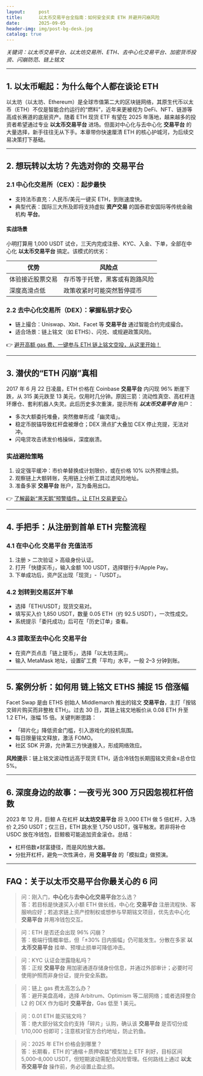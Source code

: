 ```yaml
---
layout:     post
title:      以太币交易平台全指南：如何安全买卖 ETH 并避开闪崩风险
date:       2025-09-05
header-img: img/post-bg-desk.jpg
catalog: true
---
```


_关键词：以太币交易平台、以太坊交易所、ETH、去中心化交易平台、加密货币投资、闪崩防范、链上铭文_

---

## 1. 以太币崛起：为什么每个人都在谈论 ETH  
以太坊（以太坊、Ethereum）是全球市值第二大的区块链网络，其原生代币以太币（ETH）不仅是智能合约运行的“燃料”，近年来更被视为 DeFi、NFT、链游等高成长赛道的底层资产。随着 ETH 现货 ETF 有望在 2025 年落地，越来越多的投资者希望通过专业 **以太币交易平台** 进场。但面对中心化与去中心化 **交易平台** 的大量选择，新手往往无从下手。本章带你快速厘清 ETH 的核心护城河，为后续交易决策打下基础。

---

## 2. 想玩转以太坊？先选对你的 **交易平台**  

### 2.1 中心化交易所（CEX）：起步最快  
- 支持法币直充：人民币/美元一键买 ETH，到账速度快。  
- 典型代表：国际三大所及即将支持虚拟 **资产交易** 的国泰君安国际等传统金融机构 **平台**。  

#### 实战场景  
小明打算用 1,000 USDT 试仓，三天内完成注册、KYC、入金、下单，全部在中心化 **以太币交易平台** 搞定。该模式的优劣：

| 优势 | 风险点 |
|---|---|
| 体验接近股票交易 | 存币等于托管，黑客或有跑路风险 |
| 深度高滑点低 | 政策收紧时可能突然暂停提币 |

### 2.2 去中心化交易所（DEX）：掌握私钥才安心  
- 链上撮合：Uniswap、Xbit、Facet 等 **交易平台** 通过智能合约完成撮合。  
- 适合场景：链上铭文（如 ETHS）、闪兑、或规避政策风险。  

👉 [避开高额 gas 费、一键参与 ETH 链上铭文空投，从这里开始！](https://okxdog.com/)

---

## 3. 潜伏的“ETH 闪崩”真相  

2017 年 6 月 22 日凌晨，ETH 价格在 Coinbase **交易平台** 内闪现 96% 断崖下跌，从 315 美元跌至 13 美元，仅用时几分钟。原因三箭：流动性真空、高杠杆连环爆仓、套利机器人失灵。此后历史多次重演，提示所有 ***以太币交易平台*** 用户：

- 多次大额委托堆叠，突然撤单形成「幽灵墙」。  
- 稳定币脱锚导致杠杆盘被爆仓；DEX 滑点扩大叠加 CEX 停止充提，无法对冲。  
- 闪电贷攻击诱发价格操纵，深度崩溃。  

### 实战避险策略  
1. 设定强平缓冲：市价单替换成计划限价，或在价格 10% 以外预埋止损。  
2. 观察链上大额转账，先用链上分析工具过滤风险地址。  
3. 准备多家 **交易平台** 账户，互为备用出口。  

👉 [了解最新“黑天鹅”预警插件，让 ETH 交易更安心](https://okxdog.com/)

---

## 4. 手把手：从注册到首单 ETH 完整流程  

### 4.1 在中心化 **交易平台** 充值法币  
1. 注册 > 二次验证 > 高级身份认证。  
2. 打开「快捷买币」，输入金额 100 USDT，选择银行卡/Apple Pay。  
3. 下单成功后，资产区出现「现货」-「USDT」。  

### 4.2 划转到交易区并下单  
- 选择「ETH/USDT」现货交易对。  
- 填写买入价 1,850 USDT，数量 0.05 ETH（约 92.5 USDT），一次性成交。  
- 系统提示「委托成功」后可在「历史订单」查看。  

### 4.3 提取至去中心化 **交易平台**  
- 在资产页点击「链上提币」，选择「以太坊主网」。  
- 输入 MetaMask 地址，设置矿工费「平均」水平，一般 2–3 分钟到账。  

---

## 5. 案例分析：如何用 **链上铭文 ETHS** 捕捉 15 倍涨幅  

Facet Swap 是由 ETHS 创始人 Middlemarch 推出的铭文 **交易平台**，主打「按铭文碎片购买而非整枚 ETH」。过去 30 日，其链上铭文地板价从 0.08 ETH 升至 1.2 ETH，涨幅 15 倍。关键判断思路：  

- 「碎片化」降低资金门槛，引入游戏化的投机氛围。  
- 每日限量铭文释放，激活 FOMO。  
- 社区 SDK 开源，允许第三方快速接入，形成网络效应。  

**风险提示**：链上铭文波动性远高于现货 ETH，适合冷钱包长期囤铭文资金≤总仓位 5%。  

---

## 6. 深度身边的故事：一夜亏光 300 万只因忽视杠杆倍数  

2023 年 12 月，巨鲸 A 在杠杆 **以太坊交易平台** 将 3,000 ETH 做 5 倍杠杆，入场价 2,250 USDT；仅三日，ETH 跳水至 1,750 USDT，强平触发。若非将补仓 USDC 放在冷钱包，巨鲸极可能追加资金滚仓。总结：  

- 杠杆倍数≠财富捷径，而是风险放大器。  
- 分批开杠杆，避免一次性满仓，用 **交易平台** 的「模拟盘」做预演。  

---

## FAQ：关于以太币交易平台你最关心的 6 问  

> 问：刚入门，**中心化**与**去中心化交易平台**怎么选？  
答：若目标是快速买入小额 ETH 做长线，中心化 **交易平台** 注册流程快、客服响应好；若追求链上资产控制权或想参与早期铭文项目，优先去中心化 **交易平台** 并用冷钱包交互。

> 问：ETH 是否还会出现 96% 闪崩？  
答：极端行情概率低，但「±30% 日内振幅」仍可能发生。分散在多家 **以太币交易平台** 挂单、预埋止损单可降低冲击。

> 问：KYC 认证会泄露隐私吗？  
答：正规 **交易平台** 用加密通道存储身份信息，并通过外部审计；必要时可使用护照而非身份证，提升安全系数。

> 问：链上 gas 费太高怎么办？  
答：避开美盘高峰，选择 Arbitrum、Optimism 等二层网络；或者选择整合 L2 的 DEX 作为临时 **交易平台**，Gas 低至 1 美元。

> 问：0.01 ETH 能买铭文吗？  
答：绝大部分铭文合约支持「碎片」认购，确认该 **交易平台** 是否切分成 1/10,000 份即可；注意核对官方合约地址，防止钓鱼。

> 问：2025 年 ETH 价格会到哪里？  
答：长期看，ETH 的“通缩＋质押收益”模型加上 ETF 利好，目标区间 5,000–8,000 USDT，但短期波动需配合风险管理。任何路线上通过 **以太币交易平台** 操作前，务必设置止盈止损。